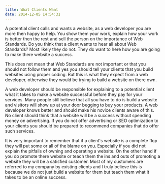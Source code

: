 ```yaml
---
title: What Clients Want
date: 2014-12-05 14:54:31
---
```


A potential client calls and wants a website, as a web developer you are
more then happy to help. You show them your work, explain how your work
is better then the rest and sell the person on the importance of Web
Standards. Do you think that a client wants to hear all about Web
Standards? Most likely they do not. They do want to here how you are
going to make there website a success.

This does not mean that Web Standards are not important or that you
should not follow them and yes you should tell your clients that you
build websites using proper coding. But this is what they expect from a
web developer, otherwise they would be trying to build a website on
there own.

A web developer should be responsible for explaining to a potential
client what it takes to make a website successful before they pay for
your services. Many people still believe that all you have to do is
build a website and visitors will show up at your door begging to buy
your products. A web developer knows better and should make his novice
clients aware of this. No client should think that a website will be a
success without spending money on advertising. If you do not offer
advertising or SEO optimization to your clients you should be prepared
to recommend companies that do offer such services.

It is very important to remember that if a client's website is a
complete flop they will put some or all of the blame on you. Especially
if you did not explain the pitfalls of owning and operating a website.
On the other hand if you do promote there website or teach them the ins
and outs of promoting a website they will be a satisfied customer. Most
of my customers are referred to my company by existing clients and I
truly believe this is because we do not just build a website for them
but teach them what it takes to be an online success.

